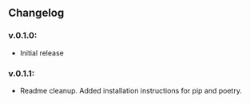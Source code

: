## Changelog

### v.0.1.0: 

- Initial release

### v.0.1.1:

- Readme cleanup. Added installation instructions for pip and poetry.
